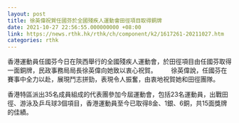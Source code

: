 ```yaml
---
layout: post
title: 徐英偉祝賀任國芬於全國殘疾人運動會田徑項目取得銅牌
date: 2021-10-27 22:56:55.000000000 +08:00
link: https://news.rthk.hk/rthk/ch/component/k2/1617261-20211027.htm
categories: rthk
---
```


香港運動員任國芬今日在陝西舉行的全國殘疾人運動會，於田徑項目由任國芬取得一面銅牌，民政事務局局長徐英偉向她致以衷心祝賀。
　　
​徐英偉說，任國芬在賽事中全力以赴，展現鬥志拼勁，表現令人振奮，由衷地祝賀她和田徑團隊。

香港特區派出35名成員組成的代表團參加今屆運動會，包括23名運動員，出戰田徑、游泳及乒乓球3個項目，香港運動員至今已取得8金、1銀、6銅，共15面獎牌的佳績。
